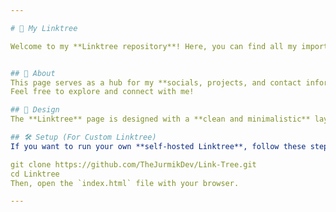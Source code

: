 ```yaml
---

# 🔗 My Linktree  

Welcome to my **Linktree repository**! Here, you can find all my important links in one place.  


## 🤍 About  
This page serves as a hub for my **socials, projects, and contact information**.  
Feel free to explore and connect with me!  

## 🎨 Design  
The **Linktree** page is designed with a **clean and minimalistic** layout, ensuring easy navigation and a sleek UI.  

## 🛠️ Setup (For Custom Linktree)  
If you want to run your own **self-hosted Linktree**, follow these steps:  

git clone https://github.com/TheJurmikDev/Link-Tree.git
cd Linktree
Then, open the `index.html` file with your browser.  

---
```


